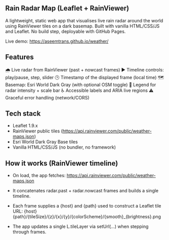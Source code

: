 ## Rain Radar Map (Leaflet + RainViewer)

A lightweight, static web app that visualises live rain radar around the world using RainViewer tiles on a dark basemap. Built with vanilla HTML/CSS/JS and Leaflet. No build step, deployable with GitHub Pages.

Live demo: https://aseemtrans.github.io/weather/

## Features

🌧️ Live radar from RainViewer (past + nowcast frames)
▶️ Timeline controls: play/pause, step, slider
🕒 Timestamp of the displayed frame (local time)
🗺️ Basemap: Esri World Dark Gray (with optional OSM toggle)
📏 Legend for radar intensity + scale bar
♿ Accessible labels and ARIA live regions
⚠️ Graceful error handling (network/CORS)


## Tech stack

* Leaflet 1.9.x
* RainViewer public tiles (https://api.rainviewer.com/public/weather-maps.json)
* Esri World Dark Gray Base tiles
* Vanilla HTML/CSS/JS (no bundler, no framework)


## How it works (RainViewer timeline)

* On load, the app fetches:
https://api.rainviewer.com/public/weather-maps.json

* It concatenates radar.past + radar.nowcast frames and builds a single timeline.

* Each frame supplies a {host} and {path} used to construct a Leaflet tile URL:
{host}{path}/{tileSize}/{z}/{x}/{y}/{colorScheme}/{smooth}_{brightness}.png

* The app updates a single L.tileLayer via setUrl(...) when stepping through frames.
